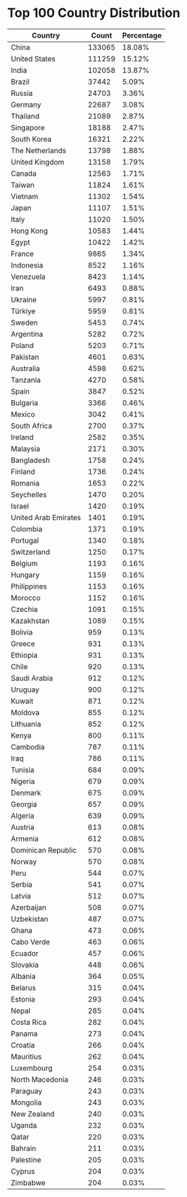 # Top 100 Country Distribution
| Country | Count | Percentage |
|----|----|----|
| China | 133065 | 18.08% |
| United States | 111259 | 15.12% |
| India | 102058 | 13.87% |
| Brazil | 37442 | 5.09% |
| Russia | 24703 | 3.36% |
| Germany | 22687 | 3.08% |
| Thailand | 21089 | 2.87% |
| Singapore | 18188 | 2.47% |
| South Korea | 16321 | 2.22% |
| The Netherlands | 13798 | 1.88% |
| United Kingdom | 13158 | 1.79% |
| Canada | 12563 | 1.71% |
| Taiwan | 11824 | 1.61% |
| Vietnam | 11302 | 1.54% |
| Japan | 11107 | 1.51% |
| Italy | 11020 | 1.50% |
| Hong Kong | 10583 | 1.44% |
| Egypt | 10422 | 1.42% |
| France | 9865 | 1.34% |
| Indonesia | 8522 | 1.16% |
| Venezuela | 8423 | 1.14% |
| Iran | 6493 | 0.88% |
| Ukraine | 5997 | 0.81% |
| Türkiye | 5959 | 0.81% |
| Sweden | 5453 | 0.74% |
| Argentina | 5282 | 0.72% |
| Poland | 5203 | 0.71% |
| Pakistan | 4601 | 0.63% |
| Australia | 4598 | 0.62% |
| Tanzania | 4270 | 0.58% |
| Spain | 3847 | 0.52% |
| Bulgaria | 3366 | 0.46% |
| Mexico | 3042 | 0.41% |
| South Africa | 2700 | 0.37% |
| Ireland | 2582 | 0.35% |
| Malaysia | 2171 | 0.30% |
| Bangladesh | 1758 | 0.24% |
| Finland | 1736 | 0.24% |
| Romania | 1653 | 0.22% |
| Seychelles | 1470 | 0.20% |
| Israel | 1420 | 0.19% |
| United Arab Emirates | 1401 | 0.19% |
| Colombia | 1371 | 0.19% |
| Portugal | 1340 | 0.18% |
| Switzerland | 1250 | 0.17% |
| Belgium | 1193 | 0.16% |
| Hungary | 1159 | 0.16% |
| Philippines | 1153 | 0.16% |
| Morocco | 1152 | 0.16% |
| Czechia | 1091 | 0.15% |
| Kazakhstan | 1089 | 0.15% |
| Bolivia | 959 | 0.13% |
| Greece | 931 | 0.13% |
| Ethiopia | 931 | 0.13% |
| Chile | 920 | 0.13% |
| Saudi Arabia | 912 | 0.12% |
| Uruguay | 900 | 0.12% |
| Kuwait | 871 | 0.12% |
| Moldova | 855 | 0.12% |
| Lithuania | 852 | 0.12% |
| Kenya | 800 | 0.11% |
| Cambodia | 787 | 0.11% |
| Iraq | 786 | 0.11% |
| Tunisia | 684 | 0.09% |
| Nigeria | 679 | 0.09% |
| Denmark | 675 | 0.09% |
| Georgia | 657 | 0.09% |
| Algeria | 639 | 0.09% |
| Austria | 613 | 0.08% |
| Armenia | 612 | 0.08% |
| Dominican Republic | 570 | 0.08% |
| Norway | 570 | 0.08% |
| Peru | 544 | 0.07% |
| Serbia | 541 | 0.07% |
| Latvia | 512 | 0.07% |
| Azerbaijan | 508 | 0.07% |
| Uzbekistan | 487 | 0.07% |
| Ghana | 473 | 0.06% |
| Cabo Verde | 463 | 0.06% |
| Ecuador | 457 | 0.06% |
| Slovakia | 448 | 0.06% |
| Albania | 364 | 0.05% |
| Belarus | 315 | 0.04% |
| Estonia | 293 | 0.04% |
| Nepal | 285 | 0.04% |
| Costa Rica | 282 | 0.04% |
| Panama | 273 | 0.04% |
| Croatia | 266 | 0.04% |
| Mauritius | 262 | 0.04% |
| Luxembourg | 254 | 0.03% |
| North Macedonia | 246 | 0.03% |
| Paraguay | 243 | 0.03% |
| Mongolia | 243 | 0.03% |
| New Zealand | 240 | 0.03% |
| Uganda | 232 | 0.03% |
| Qatar | 220 | 0.03% |
| Bahrain | 211 | 0.03% |
| Palestine | 205 | 0.03% |
| Cyprus | 204 | 0.03% |
| Zimbabwe | 204 | 0.03% |
